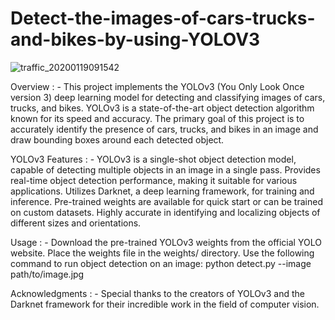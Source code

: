 # Detect-the-images-of-cars-trucks-and-bikes-by-using-YOLOV3
 ![traffic_20200119091542](https://github.com/Dhananjaysingh09/Detect-the-images-of-cars-trucks-and-bikes-by-using-YOLOV3/assets/111298483/af5805a0-9273-498c-a8a8-da9f17417967)

Overview : - 
This project implements the YOLOv3 (You Only Look Once version 3) deep learning model for detecting and classifying images of cars, trucks, and bikes. YOLOv3 is a state-of-the-art object detection algorithm known for its speed and accuracy. The primary goal of this project is to accurately identify the presence of cars, trucks, and bikes in an image and draw bounding boxes around each detected object.

YOLOv3 Features : - 
YOLOv3 is a single-shot object detection model, capable of detecting multiple objects in an image in a single pass.
Provides real-time object detection performance, making it suitable for various applications.
Utilizes Darknet, a deep learning framework, for training and inference.
Pre-trained weights are available for quick start or can be trained on custom datasets.
Highly accurate in identifying and localizing objects of different sizes and orientations.

Usage : -
Download the pre-trained YOLOv3 weights from the official YOLO website.
Place the weights file in the weights/ directory.
Use the following command to run object detection on an image: python detect.py --image path/to/image.jpg

Acknowledgments : - 
Special thanks to the creators of YOLOv3 and the Darknet framework for their incredible work in the field of computer vision.



